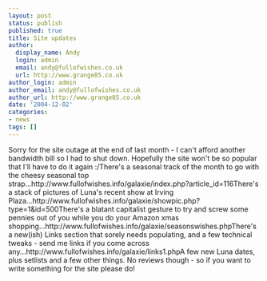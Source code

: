 ```yaml
---
layout: post
status: publish
published: true
title: Site updates
author:
  display_name: Andy
  login: admin
  email: andy@fullofwishes.co.uk
  url: http://www.grange85.co.uk
author_login: admin
author_email: andy@fullofwishes.co.uk
author_url: http://www.grange85.co.uk
date: '2004-12-02'
categories:
- news
tags: []
---
```

<p>Sorry for the site outage at the end of last month - I can't afford another bandwidth bill so I had to shut down. Hopefully the site won't be so popular that I'll have to do it again :/There's a seasonal track of the month to go with the cheesy seasonal top strap...http://www.fullofwishes.info/galaxie/index.php?article_id=116There's a stack of pictures of Luna's recent show at Irving Plaza...http://www.fullofwishes.info/galaxie/showpic.php?type=1&id=500There's a blatant capitalist gesture to try and screw some pennies out of you while you do your Amazon xmas shopping...http://www.fullofwishes.info/galaxie/seasonswishes.phpThere's a new(ish) Links section that sorely needs populating, and a few technical tweaks - send me links if you come across any...http://www.fullofwishes.info/galaxie/links1.phpA few new Luna dates, plus setlists and a few other things. No reviews though - so if you want to write something for the site please do!</p>

